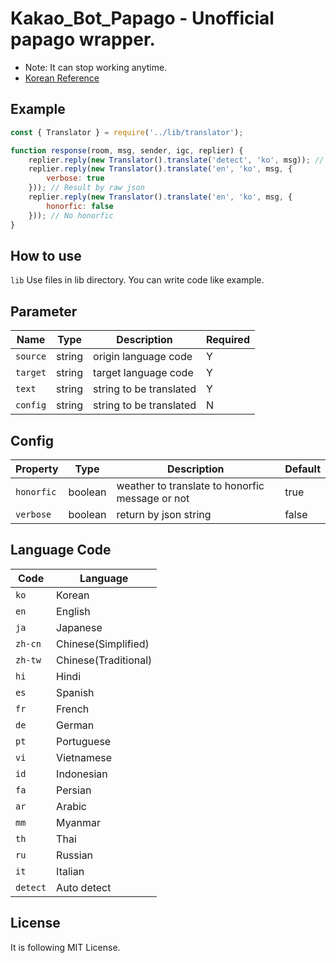 # Kakao_Bot_Papago - Unofficial papago wrapper.
- Note: It can stop working anytime.
- [Korean Reference](./README.ko.md)

## Example
```javascript
const { Translator } = require('../lib/translator');

function response(room, msg, sender, igc, replier) {
    replier.reply(new Translator().translate('detect', 'ko', msg)); // Only result
    replier.reply(new Translator().translate('en', 'ko', msg, {
        verbose: true
    })); // Result by raw json
    replier.reply(new Translator().translate('en', 'ko', msg, {
        honorfic: false
    })); // No honorfic
}

```
## How to use
`lib` Use files in lib directory. You can write code like example.
## Parameter
| Name | Type | Description | Required |
|----|----|----|----|
| `source` | string | origin language code | Y |
| `target` | string | target language code | Y |
| `text` | string | string to be translated | Y |
| `config` | string | string to be translated | N |
## Config
| Property | Type | Description | Default |
|----|----|----|----|
| `honorfic` | boolean | weather to translate to honorfic message or not | true |
| `verbose` | boolean | return by json string | false |
## Language Code
| Code | Language |
|----|----|
| `ko` | Korean |
| `en` | English |
| `ja` | Japanese |
| `zh-cn` | Chinese(Simplified) |
| `zh-tw` | Chinese(Traditional) |
| `hi` | Hindi |
| `es` | Spanish |
| `fr` | French |
| `de` | German |
| `pt` | Portuguese |
| `vi` | Vietnamese |
| `id` | Indonesian |
| `fa` | Persian |
| `ar` | Arabic |
| `mm` | Myanmar |
| `th` | Thai |
| `ru` | Russian |
| `it` | Italian |
| `detect` | Auto detect |
## License
It is following MIT License.
